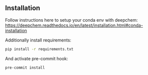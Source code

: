 ## Installation

Follow instructions here to setup your conda env with deepchem:
https://deepchem.readthedocs.io/en/latest/installation.html#conda-installation

Additionally install requirements:
```bash
pip install -r requirements.txt
```

And activate pre-commit hook:
```bash
pre-commit install
```